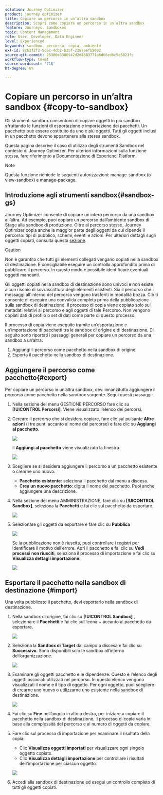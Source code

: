 ```yaml
---
solution: Journey Optimizer
product: journey optimizer
title: Copiare un percorso in un’altra sandbox
description: Scopri come copiare un percorso in un’altra sandbox
feature: Journeys, Sandboxes
topic: Content Management
role: User, Developer, Data Engineer
level: Experienced
keywords: sandbox, percorso, copia, ambiente
exl-id: 8c63f2f2-5cec-4cb2-b3bf-2387eefb5002
source-git-commit: 25306e8300942d2d4683771a6d66ed6c5e5823fc
workflow-type: tm+mt
source-wordcount: '718'
ht-degree: 6%

---
```


# Copiare un percorso in un’altra sandbox {#copy-to-sandbox}

<!--
>[!CONTEXTUALHELP]
>id="ajo_journey_copy_main"
>title="Copy a journey to another sandbox"
>abstract="Journey Optimizer allows you to copy an entire journey from one sandbox to another. For example, you can copy a journey from the Stage sandbox environment to your Production sandbox. In addition to the Journey itself, Journey Optimizer also copies most of the objects the journey depends on."

>[!CONTEXTUALHELP]
>id="ajo_journey_copy_sandbox_details"
>title="Sandbox details"
>abstract="Select the destination sandbox you want to copy the journey to. Only sandboxes within your organization are available."

>[!CONTEXTUALHELP]
>id="ajo_journey_copy_object_details"
>title="Object details"
>abstract="This is the journey you are going to copy."

>[!CONTEXTUALHELP]
>id="ajo_journey_copy_dependent_objects"
>title="Dependent objects"
>abstract="This is the list of associated objects used in the journey. This list displays the name, the object type, as well as the internal Journey Optimizer ID."
-->

Gli strumenti sandbox consentono di copiare oggetti in più sandbox sfruttando le funzioni di esportazione e importazione dei pacchetti. Un pacchetto può essere costituito da uno o più oggetti. Tutti gli oggetti inclusi in un pacchetto devono appartenere alla stessa sandbox.

Questa pagina descrive il caso di utilizzo degli strumenti Sandbox nel contesto di Journey Optimizer. Per ulteriori informazioni sulla funzione stessa, fare riferimento a [Documentazione di Experienci Platform](https://experienceleague.corp.adobe.com/docs/experience-platform/sandbox/ui/sandbox-tooling.html).

>[!NOTE]
>
>Questa funzione richiede le seguenti autorizzazioni: manage-sandbox (o view-sandbox) e manage-package.

## Introduzione agli strumenti sandbox{#sandbox-gs}

Journey Optimizer consente di copiare un intero percorso da una sandbox all’altra. Ad esempio, puoi copiare un percorso dall’ambiente sandbox di Stage alla sandbox di produzione. Oltre al percorso stesso, Journey Optimizer copia anche la maggior parte degli oggetti da cui dipende il percorso: tipi di pubblico, schemi, eventi e azioni. Per ulteriori dettagli sugli oggetti copiati, consulta questa [sezione](https://experienceleague.adobe.com/docs/experience-platform/sandbox/ui/sandbox-tooling.html#abobe-journey-optimizer-objects).

>[!CAUTION]
>
>Non è garantito che tutti gli elementi collegati vengano copiati nella sandbox di destinazione. È consigliabile eseguire un controllo approfondito prima di pubblicare il percorso. In questo modo è possibile identificare eventuali oggetti mancanti.

Gli oggetti copiati nella sandbox di destinazione sono univoci e non esiste alcun rischio di sovrascrittura degli elementi esistenti. Sia il percorso che i messaggi all&#39;interno del percorso vengono trasferiti in modalità bozza. Ciò ti consente di eseguire una convalida completa prima della pubblicazione sulla sandbox di destinazione. Il processo di copia viene copiato solo sui metadati relativi al percorso e agli oggetti di tale Percorso. Non vengono copiati dati di profilo o set di dati come parte di questo processo.

Il processo di copia viene eseguito tramite un’esportazione e un’importazione di pacchetti tra le sandbox di origine e di destinazione. Di seguito sono riportati i passaggi generali per copiare un percorso da una sandbox a un’altra:

1. Aggiungi il percorso come pacchetto nella sandbox di origine.
1. Esporta il pacchetto nella sandbox di destinazione.

## Aggiungere il percorso come pacchetto{#export}

Per copiare un percorso in un’altra sandbox, devi innanzitutto aggiungere il percorso come pacchetto nella sandbox sorgente. Segui questi passaggi:

1. Nella sezione del menu GESTIONE PERCORSO fare clic su **[!UICONTROL Percorsi]**. Viene visualizzato l’elenco dei percorsi.

1. Cercare il percorso che si desidera copiare, fare clic sul pulsante **Altre azioni** (i tre punti accanto al nome del percorso) e fare clic su **Aggiungi al pacchetto**.

   ![](assets/journey-sandbox1.png)

   Il **Aggiungi al pacchetto** viene visualizzata la finestra.

   ![](assets/journey-sandbox2.png)

1. Scegliere se si desidera aggiungere il percorso a un pacchetto esistente o crearne uno nuovo:

   * **Pacchetto esistente**: seleziona il pacchetto dal menu a discesa.
   * **Crea un nuovo pacchetto**: digita il nome del pacchetto. Puoi anche aggiungere una descrizione.

1. Nella sezione del menu AMMINISTRAZIONE, fare clic su **[!UICONTROL Sandbox]**, seleziona la **Pacchetti** e fai clic sul pacchetto da esportare.

   ![](assets/journey-sandbox3.png)

1. Selezionare gli oggetti da esportare e fare clic su **Pubblica**

   ![](assets/journey-sandbox4.png)

   Se la pubblicazione non è riuscita, puoi controllare i registri per identificare il motivo dell’errore. Apri il pacchetto e fai clic su **Vedi processi non riusciti**, seleziona il processo di importazione e fai clic su **Visualizza dettagli importazione**.

   ![](assets/journey-sandbox9.png)

## Esportare il pacchetto nella sandbox di destinazione {#import}

Una volta pubblicato il pacchetto, devi esportarlo nella sandbox di destinazione.

1. Nella sandbox di origine, fai clic su **[!UICONTROL Sandbox]** , selezionare il **Pacchetti** e fai clic sull’icona + accanto al pacchetto da esportare.

   ![](assets/journey-sandbox5.png)

1. Seleziona la **Sandbox di Target** dal campo a discesa e fai clic su **Successivo**. Sono disponibili solo le sandbox all’interno dell’organizzazione.

   ![](assets/journey-sandbox6.png)

1. Esaminare gli oggetti pacchetto e le dipendenze. Questo è l’elenco degli oggetti associati utilizzati nel percorso. In questo elenco vengono visualizzati il nome e il tipo di oggetto. Per ogni oggetto, puoi scegliere di crearne uno nuovo o utilizzarne uno esistente nella sandbox di destinazione.

   ![](assets/journey-sandbox7.png)

1. Fai clic su **Fine** nell’angolo in alto a destra, per iniziare a copiare il pacchetto nella sandbox di destinazione. Il processo di copia varia in base alla complessità del percorso e al numero di oggetti da copiare.

1. Fare clic sul processo di importazione per esaminare il risultato della copia:

   * Clic **Visualizza oggetti importati** per visualizzare ogni singolo oggetto copiato.
   * Clic **Visualizza dettagli importazione** per controllare i risultati dell&#39;importazione per ciascun oggetto.

   ![](assets/journey-sandbox8.png)

1. Accedi alla sandbox di destinazione ed esegui un controllo completo di tutti gli oggetti copiati.
